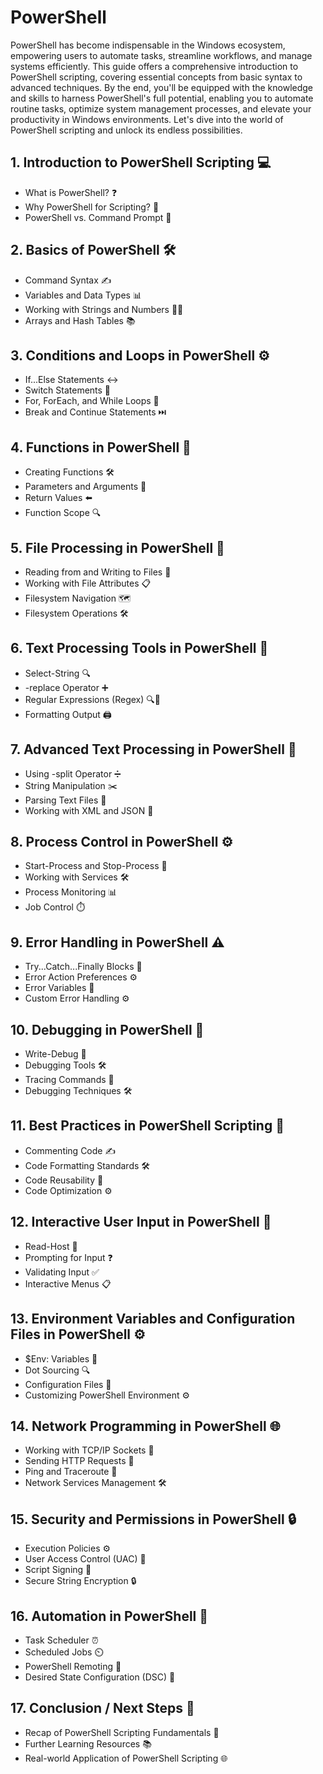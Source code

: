 # PowerShell

PowerShell has become indispensable in the Windows ecosystem, empowering users to automate tasks, streamline workflows, and manage systems efficiently. This guide offers a comprehensive introduction to PowerShell scripting, covering essential concepts from basic syntax to advanced techniques. By the end, you'll be equipped with the knowledge and skills to harness PowerShell's full potential, enabling you to automate routine tasks, optimize system management processes, and elevate your productivity in Windows environments. Let's dive into the world of PowerShell scripting and unlock its endless possibilities.

## 1. Introduction to PowerShell Scripting 💻

- What is PowerShell? ❓
- Why PowerShell for Scripting? 🚀
- PowerShell vs. Command Prompt 🔄

## 2. Basics of PowerShell 🛠️

- Command Syntax ✍️
- Variables and Data Types 📊
- Working with Strings and Numbers 🔡🔢
- Arrays and Hash Tables 📚

## 3. Conditions and Loops in PowerShell ⚙️

- If...Else Statements ↔️
- Switch Statements 🔀
- For, ForEach, and While Loops 🔄
- Break and Continue Statements ⏭️

## 4. Functions in PowerShell 🔄

- Creating Functions 🛠️
- Parameters and Arguments 🔄
- Return Values ⬅️
- Function Scope 🔍

## 5. File Processing in PowerShell 📂

- Reading from and Writing to Files 📄
- Working with File Attributes 📋
- Filesystem Navigation 🗺️
- Filesystem Operations 🛠️

## 6. Text Processing Tools in PowerShell 🔡

- Select-String 🔍
- -replace Operator ➕
- Regular Expressions (Regex) 🔍🔄
- Formatting Output 🖨️

## 7. Advanced Text Processing in PowerShell 🔄

- Using -split Operator ➗
- String Manipulation ✂️
- Parsing Text Files 📄
- Working with XML and JSON 📝

## 8. Process Control in PowerShell ⚙️

- Start-Process and Stop-Process 🔄
- Working with Services 🛠️
- Process Monitoring 📊
- Job Control ⏱️

## 9. Error Handling in PowerShell ⚠️

- Try...Catch...Finally Blocks 🛑
- Error Action Preferences ⚙️
- Error Variables 📄
- Custom Error Handling ⚙️

## 10. Debugging in PowerShell 🐛

- Write-Debug 📝
- Debugging Tools 🛠️
- Tracing Commands 📝
- Debugging Techniques 🛠️

## 11. Best Practices in PowerShell Scripting 📝

- Commenting Code ✍️
- Code Formatting Standards 🛠️
- Code Reusability 🔁
- Code Optimization ⚙️

## 12. Interactive User Input in PowerShell 💬

- Read-Host 📄
- Prompting for Input ❓
- Validating Input ✅
- Interactive Menus 📋

## 13. Environment Variables and Configuration Files in PowerShell ⚙️

- $Env: Variables 📄
- Dot Sourcing 🔍
- Configuration Files 📄
- Customizing PowerShell Environment ⚙️

## 14. Network Programming in PowerShell 🌐

- Working with TCP/IP Sockets 📡
- Sending HTTP Requests 📨
- Ping and Traceroute 📶
- Network Services Management 🛠️

## 15. Security and Permissions in PowerShell 🔒

- Execution Policies ⚙️
- User Access Control (UAC) 🔑
- Script Signing 📝
- Secure String Encryption 🔒

## 16. Automation in PowerShell 🤖

- Task Scheduler ⏰
- Scheduled Jobs ⏲️
- PowerShell Remoting 🔗
- Desired State Configuration (DSC) 🎯

## 17. Conclusion / Next Steps 🏁

- Recap of PowerShell Scripting Fundamentals 🔄
- Further Learning Resources 📚
- Real-world Application of PowerShell Scripting 🌐
